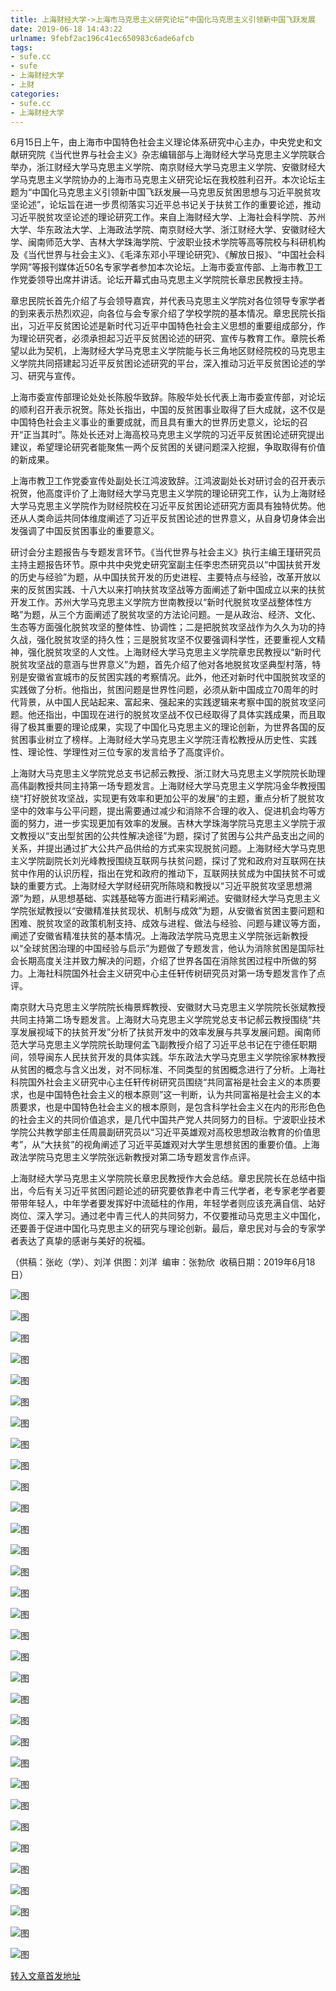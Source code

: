 ```yaml
---
title: 上海财经大学->上海市马克思主义研究论坛“中国化马克思主义引领新中国飞跃发展   —马克思反贫困思想与习近平脱贫攻坚论述”在校召开 | sufe.cc
date: 2019-06-18 14:43:22
urlname: 9febf2ac196c41ec650983c6ade6afcb
tags: 
- sufe.cc
- sufe
- 上海财经大学
- 上财
categories:
- sufe.cc
- 上海财经大学
---
```



6月15日上午，由上海市中国特色社会主义理论体系研究中心主办，中央党史和文献研究院《当代世界与社会主义》杂志编辑部与上海财经大学马克思主义学院联合举办，浙江财经大学马克思主义学院、南京财经大学马克思主义学院、安徽财经大学马克思主义学院协办的上海市马克思主义研究论坛在我校胜利召开。本次论坛主题为“中国化马克思主义引领新中国飞跃发展—马克思反贫困思想与习近平脱贫攻坚论述”，论坛旨在进一步贯彻落实习近平总书记关于扶贫工作的重要论述，推动习近平脱贫攻坚论述的理论研究工作。来自上海财经大学、上海社会科学院、苏州大学、华东政法大学、上海政法学院、南京财经大学、浙江财经大学、安徽财经大学、闽南师范大学、吉林大学珠海学院、宁波职业技术学院等高等院校与科研机构及《当代世界与社会主义》、《毛泽东邓小平理论研究》、《解放日报》、“中国社会科学网”等报刊媒体近50名专家学者参加本次论坛。上海市委宣传部、上海市教卫工作党委领导出席并讲话。论坛开幕式由马克思主义学院院长章忠民教授主持。

章忠民院长首先介绍了与会领导嘉宾，并代表马克思主义学院对各位领导专家学者的到来表示热烈欢迎，向各位与会专家介绍了学校学院的基本情况。章忠民院长指出，习近平反贫困论述是新时代习近平中国特色社会主义思想的重要组成部分，作为理论研究者，必须承担起习近平反贫困论述的研究、宣传与教育工作。章院长希望以此为契机，上海财经大学马克思主义学院能与长三角地区财经院校的马克思主义学院共同搭建起习近平反贫困论述研究的平台，深入推动习近平反贫困论述的学习、研究与宣传。

上海市委宣传部理论处处长陈殷华致辞。陈殷华处长代表上海市委宣传部，对论坛的顺利召开表示祝贺。陈处长指出，中国的反贫困事业取得了巨大成就，这不仅是中国特色社会主义事业的重要成就，而且具有重大的世界历史意义，论坛的召开“正当其时”。陈处长还对上海高校马克思主义学院的习近平反贫困论述研究提出建议，希望理论研究者能聚焦一两个反贫困的关键问题深入挖掘，争取取得有价值的新成果。

上海市教卫工作党委宣传处副处长江鸿波致辞。江鸿波副处长对研讨会的召开表示祝贺，他高度评价了上海财经大学马克思主义学院的理论研究工作，认为上海财经大学马克思主义学院作为财经院校在习近平反贫困论述研究方面具有独特优势。他还从人类命运共同体维度阐述了习近平反贫困论述的世界意义，从自身切身体会出发强调了中国反贫困事业的重要意义。

研讨会分主题报告与专题发言环节。《当代世界与社会主义》执行主编王瑾研究员主持主题报告环节。原中共中央党史研究室副主任李忠杰研究员以“中国扶贫开发的历史与经验”为题，从中国扶贫开发的历史进程、主要特点与经验，改革开放以来的反贫困实践、十八大以来打响扶贫攻坚战等方面阐述了新中国成立以来的扶贫开发工作。苏州大学马克思主义学院方世南教授以“新时代脱贫攻坚战整体性方略”为题，从三个方面阐述了脱贫攻坚的方法论问题。一是从政治、经济、文化、生态等方面强化脱贫攻坚的整体性、协调性；二是把脱贫攻坚战作为久久为功的持久战，强化脱贫攻坚的持久性；三是脱贫攻坚不仅要强调科学性，还要重视人文精神，强化脱贫攻坚的人文性。上海财经大学马克思主义学院章忠民教授以“新时代脱贫攻坚战的意涵与世界意义”为题，首先介绍了他对各地脱贫攻坚典型村落，特别是安徽省宣城市的反贫困实践的考察情况。此外，他还对新时代中国脱贫攻坚的实践做了分析。他指出，贫困问题是世界性问题，必须从新中国成立70周年的时代背景，从中国人民站起来、富起来、强起来的实践逻辑来考察中国的脱贫攻坚问题。他还指出，中国现在进行的脱贫攻坚战不仅已经取得了具体实践成果，而且取得了极其重要的理论成果，实现了中国化马克思主义的理论创新，为世界各国的反贫困事业树立了榜样。上海财经大学马克思主义学院汪青松教授从历史性、实践性、理论性、学理性对三位专家的发言给予了高度评价。

上海财大马克思主义学院党总支书记郝云教授、浙江财大马克思主义学院院长助理高伟副教授共同主持第一场专题发言。上海财经大学马克思主义学院冯金华教授围绕“打好脱贫攻坚战，实现更有效率和更加公平的发展”的主题，重点分析了脱贫攻坚中的效率与公平问题，提出需要通过减少和消除不合理的收入、促进机会均等方面的努力，进一步实现更加有效率的发展。吉林大学珠海学院马克思主义学院于淑文教授以“支出型贫困的公共性解决途径”为题，探讨了贫困与公共产品支出之间的关系，并提出通过扩大公共产品供给的方式来实现脱贫问题。上海财经大学马克思主义学院副院长刘光峰教授围绕互联网与扶贫问题，探讨了党和政府对互联网在扶贫中作用的认识历程，指出在党和政府的推动下，互联网扶贫成为中国扶贫不可或缺的重要方式。上海财经大学财经研究所陈晓和教授以“习近平脱贫攻坚思想溯源”为题，从思想基础、实践基础等方面进行精彩阐述。安徽财经大学马克思主义学院张斌教授以“安徽精准扶贫现状、机制与成效”为题，从安徽省贫困主要问题和困难、脱贫攻坚的政策机制支持、成效与进程、做法与经验、问题与建议等方面，阐述了安徽省精准扶贫的基本情况。上海政法学院马克思主义学院张远新教授以“全球贫困治理的中国经验与启示”为题做了专题发言，他认为消除贫困是国际社会长期高度关注并致力解决的问题，介绍了世界各国在消除贫困过程中所做的努力。上海社科院国外社会主义研究中心主任轩传树研究员对第一场专题发言作了点评。

南京财大马克思主义学院院长梅景辉教授、安徽财大马克思主义学院院长张斌教授共同主持第二场专题发言。上海财大马克思主义学院党总支书记郝云教授围绕“共享发展视域下的扶贫开发”分析了扶贫开发中的效率发展与共享发展问题。闽南师范大学马克思主义学院院长助理何孟飞副教授介绍了习近平总书记在宁德任职期间，领导闽东人民扶贫开发的具体实践。华东政法大学马克思主义学院徐家林教授从贫困的概念与含义出发，对不同标准、不同类型的贫困概念进行了分析。上海社科院国外社会主义研究中心主任轩传树研究员围绕“共同富裕是社会主义的本质要求，也是中国特色社会主义的根本原则”这一判断，认为共同富裕是社会主义的本质要求，也是中国特色社会主义的根本原则，是包含科学社会主义在内的形形色色的社会主义的共同价值追求，是几代中国共产党人共同努力的目标。宁波职业技术学院公共教学部主任周晨副研究员以“习近平英雄观对高校思想政治教育的价值思考”，从“大扶贫”的视角阐述了习近平英雄观对大学生思想贫困的重要价值。上海政法学院马克思主义学院张远新教授对第二场专题发言作点评。

上海财经大学马克思主义学院院长章忠民教授作大会总结。章忠民院长在总结中指出，今后有关习近平贫困问题论述的研究要依靠老中青三代学者，老专家老学者要带带年轻人，中年学者要发挥好中流砥柱的作用，年轻学者则应该充满自信、站好岗位、深入学习。通过老中青三代人的共同努力，不仅要推动马克思主义中国化，还要善于促进中国化马克思主义的研究与理论创新。最后，章忠民对与会的专家学者表达了真挚的感谢与美好的祝福。

（供稿：张屹（学）、刘洋 供图：刘洋  编审：张勃欣  收稿日期：2019年6月18日）



![图](http://news.sufe.edu.cn/_upload/article/images/da/e7/1676843d465f8e92857722bf0d40/54bb4d7e-c46b-424f-9fa0-94152fb58e75.jpg)

![图](http://news.sufe.edu.cn/_upload/article/images/da/e7/1676843d465f8e92857722bf0d40/c388ed06-88d6-4e44-8463-6998de831594.jpg)

![图](http://news.sufe.edu.cn/_upload/article/images/da/e7/1676843d465f8e92857722bf0d40/923560a8-8ded-4c86-ab83-41196ee45c52.jpg)

![图](http://news.sufe.edu.cn/_ueditor/images/empty.gif)

![图](http://news.sufe.edu.cn/_upload/article/images/da/e7/1676843d465f8e92857722bf0d40/0774b691-5c1f-46d7-b276-0c141658511f.jpg)

![图](http://news.sufe.edu.cn/_ueditor/images/empty.gif)

![图](http://news.sufe.edu.cn/_upload/article/images/da/e7/1676843d465f8e92857722bf0d40/c12cad55-c208-4dfc-8a36-95796627dcca.jpg)

![图](http://news.sufe.edu.cn/_upload/article/images/da/e7/1676843d465f8e92857722bf0d40/284aea89-8180-4ef1-ad1c-88afc834d31f.jpg)

![图](http://news.sufe.edu.cn/_ueditor/images/empty.gif)

![图](http://news.sufe.edu.cn/_upload/article/images/da/e7/1676843d465f8e92857722bf0d40/c3c43a75-66fc-4f75-840f-e11666ded4f3.jpg)

![图](http://news.sufe.edu.cn/_ueditor/images/empty.gif)

![图](http://news.sufe.edu.cn/_upload/article/images/da/e7/1676843d465f8e92857722bf0d40/df1fe462-84a6-4827-acd8-2463f758b828.jpg)

![图](http://news.sufe.edu.cn/_upload/article/images/da/e7/1676843d465f8e92857722bf0d40/cafe123c-0b93-4036-b3ab-56422753ef1f.jpg)

![图](http://news.sufe.edu.cn/_ueditor/images/empty.gif)

![图](http://news.sufe.edu.cn/_upload/article/images/da/e7/1676843d465f8e92857722bf0d40/ef1a84e8-4b37-45a9-b02f-d65927ae53bf.jpg)

![图](http://news.sufe.edu.cn/_ueditor/images/empty.gif)

![图](http://news.sufe.edu.cn/_upload/article/images/da/e7/1676843d465f8e92857722bf0d40/0dc732e8-ab8b-4d44-bb17-f0af7893ac4a.jpg)

![图](http://news.sufe.edu.cn/_upload/article/images/da/e7/1676843d465f8e92857722bf0d40/afc4e245-d109-4e4f-b537-2ce1c9e575f5.jpg)

![图](http://news.sufe.edu.cn/_ueditor/images/empty.gif)

![图](http://news.sufe.edu.cn/_upload/article/images/da/e7/1676843d465f8e92857722bf0d40/97a97305-cb26-4471-adba-c506165cc131.jpg)

![图](http://news.sufe.edu.cn/_ueditor/images/empty.gif)

![图](http://news.sufe.edu.cn/_upload/article/images/da/e7/1676843d465f8e92857722bf0d40/06e1e2c2-2b01-479d-afbb-481cca4c46c3.jpg)

![图](http://news.sufe.edu.cn/_upload/article/images/da/e7/1676843d465f8e92857722bf0d40/8259a717-edaf-4f22-bfd1-411867833274.jpg)

![图](http://news.sufe.edu.cn/_ueditor/images/empty.gif)

![图](http://news.sufe.edu.cn/_upload/article/images/da/e7/1676843d465f8e92857722bf0d40/e4f7a319-0c1a-4565-adb3-cf1fcd3be8da.jpg)

![图](http://news.sufe.edu.cn/_upload/article/images/da/e7/1676843d465f8e92857722bf0d40/4c22a119-be7a-4696-9e51-d638b76343a4.jpg)

![图](http://news.sufe.edu.cn/_ueditor/images/empty.gif)

![图](http://news.sufe.edu.cn/_upload/article/images/da/e7/1676843d465f8e92857722bf0d40/6c88562b-f78e-4e58-8687-1ad4961d7206.jpg)

![图](http://news.sufe.edu.cn/_upload/article/images/da/e7/1676843d465f8e92857722bf0d40/3c39bfcd-7b1d-4bf4-9734-2f99b4408b54.jpg)

![图](http://news.sufe.edu.cn/_upload/article/images/da/e7/1676843d465f8e92857722bf0d40/81be7f05-e77e-48c4-a45b-9164cc2a5731.jpg)

![图](http://news.sufe.edu.cn/_upload/article/images/da/e7/1676843d465f8e92857722bf0d40/69b6ca0b-72f5-46dd-86aa-1774f8f97b90.jpg)

![图](http://news.sufe.edu.cn/_upload/article/images/da/e7/1676843d465f8e92857722bf0d40/61faca4b-725a-4942-86be-aa810ccd9578.jpg)

[转入文章首发地址](http://news.sufe.edu.cn/da/05/c179a121349/page.htm)